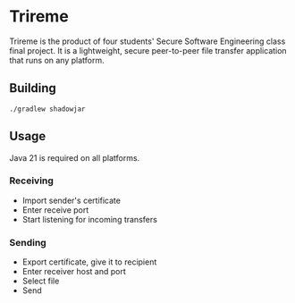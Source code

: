 # Trireme
Trireme is the product of four students' Secure Software Engineering class final project. It is a lightweight, secure peer-to-peer file transfer application that runs on any platform.

## Building
`./gradlew shadowjar`

## Usage
Java 21 is required on all platforms.

### Receiving
- Import sender's certificate
- Enter receive port
- Start listening for incoming transfers

### Sending
- Export certificate, give it to recipient
- Enter receiver host and port
- Select file
- Send
